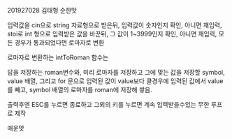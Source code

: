 201927028 김태형
순한맛

입력값을 cin으로 string 자료형으로 받은뒤,
입력값이 숫자인지 확인, 아니면 재입력,
stoi로 int 형으로 입력받은 값을 바꾼뒤,
그 값이 1~3999인지 확인, 아니면 재입력,
모든 경우가 통과되었다면 로마자로 변환

로마자로 변환하는 intToRoman 함수는

답을 저장하는  roman변수와, 미리  로마자를 저장하고 그에 맞는 값을 저장할 symbol, value 배열,
그리고 for 문으로 입력된 값이 value보다 클경우에 입력된 값에서 value를 빼고, symbol 배열의 로마자를 roman에 저장해 쌓음.

출력후엔  ESC를 누르면 종료하고 그외의 키를 누르면 계속 입력받을수있는 무한 루프로 제작

매운맛


